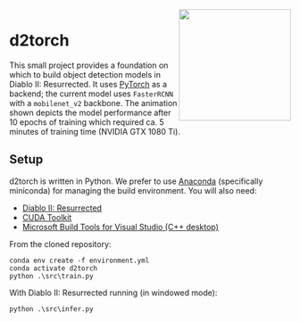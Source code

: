 <img align="right" alt="" src="d2torch.gif" height="200px"/>

# d2torch

This small project provides a foundation on which to build object detection models in Diablo II: Resurrected. It uses [PyTorch](https://pytorch.org/) as a backend; the current model uses `FasterRCNN` with a `mobilenet_v2` backbone. The animation shown depicts the model performance after 10 epochs of training which required ca. 5 minutes of training time (NVIDIA GTX 1080 Ti).

## Setup

d2torch is written in Python. We prefer to use [Anaconda](https://www.anaconda.com/) (specifically miniconda) for managing the build environment. You will also need:
- [Diablo II: Resurrected](https://diablo2.blizzard.com/en-us/)
- [CUDA Toolkit](https://developer.nvidia.com/cuda-downloads)
- [Microsoft Build Tools for Visual Studio (C++ desktop)](https://visualstudio.microsoft.com/downloads/)

From the cloned repository:

    conda env create -f environment.yml
    conda activate d2torch
    python .\src\train.py

With Diablo II: Resurrected running (in windowed mode):

    python .\src\infer.py
